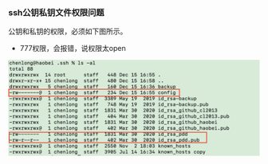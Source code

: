 ### ssh公钥私钥文件权限问题

公钥和私钥的权限，必须如下图所示。

- 777权限，会报错，说权限太open

![02-cmake-xcode12-error](./images/03-ssh-auth.png)

